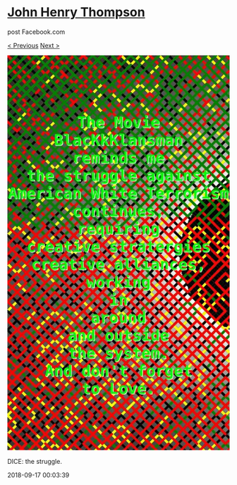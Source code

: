 # [John Henry Thompson](../README.md)
post Facebook.com

[< Previous](2018-09-17-2.md) [Next >](2018-09-17-4.md)

[![](../media/2018-09-17/Timeline-Photos-DICE-the-struggle-1.jpg)](../README.md)

DICE: the struggle.

2018-09-17 00:03:39